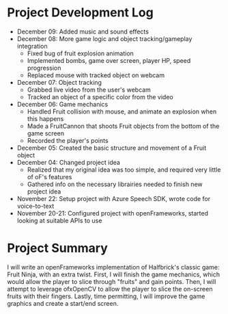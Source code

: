 # Project Development Log

* December 09: Added music and sound effects
* December 08: More game logic and object tracking/gameplay integration
  * Fixed bug of fruit explosion animation
  * Implemented bombs, game over screen, player HP, speed progression
  * Replaced mouse with tracked object on webcam
* December 07: Object tracking
  * Grabbed live video from the user's webcam
  * Tracked an object of a specific color from the video
* December 06: Game mechanics
  * Handled Fruit collision with mouse, and animate an explosion when this happens
  * Made a FruitCannon that shoots Fruit objects from the bottom of the game screen
  * Recorded the player's points
* December 05: Created the basic structure and movement of a Fruit object
* December 04: Changed project idea
  * Realized that my original idea was too simple, and required very little of oF's features
  * Gathered info on the necessary librairies needed to finish new project idea
* November 22: Setup project with Azure Speech SDK, wrote code for voice-to-text 
* November 20-21: Configured project with openFrameworks, started looking at suitable APIs to use

# Project Summary

I will write an openFrameworks implementation of Halfbrick's classic game: Fruit Ninja, with an extra twist. First, I will
finish the game mechanics, which would allow the player to slice through "fruits" and gain points. Then, I will attempt to
leverage ofxOpenCV to allow the player to slice the on-screen fruits with their fingers. Lastly, time permitting, I will
improve the game graphics and create a start/end screen.